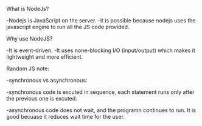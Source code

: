 What is NodeJs?

-Nodejs is JavaScript on the server.
-it is possible because nodejs uses the javascript engine to run all the JS code provided.


Why use NodeJS?

-It is event-driven.
-It uses none-blocking I/O (input/output) which makes it lightweight and more efficient.

Random JS note:

-synchronous vs asynchronous:

-synchronous code is excuted in sequence, each statement runs only after the previous one is excuted.

-asynchronous code does not wait, and the programn continues to run. It is good becuase it reduces wait time for the user.